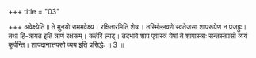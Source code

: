 +++
title = "03"

+++
अवेक्ष्येति॥ ते मुनयो राममवेक्ष्य। रक्षितारमिति शेषः। तस्मिंल्लवणे स्वतेजसा शापरूपेण न प्रजह्रुः। तथा हि-त्रायत इति त्राणं रक्षकम्। कर्तरि ल्यट्। तदभावे शाप एवास्त्रं येषां ते शापास्त्राः सन्तस्तपसो व्ययं कुर्वन्ति। शापदानात्तपसो व्यय इति प्रसिद्धेः ॥ 3 ॥